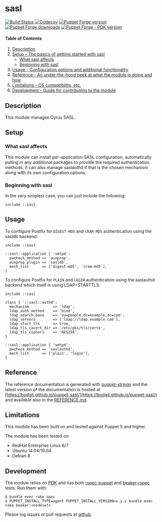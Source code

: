 # sasl

[![Build Status](https://travis-ci.org/bodgit/puppet-sasl.svg?branch=master)](https://travis-ci.org/bodgit/puppet-sasl)
[![Codecov](https://img.shields.io/codecov/c/github/bodgit/puppet-sasl)](https://codecov.io/gh/bodgit/puppet-sasl)
[![Puppet Forge version](http://img.shields.io/puppetforge/v/bodgit/sasl)](https://forge.puppetlabs.com/bodgit/sasl)
[![Puppet Forge downloads](https://img.shields.io/puppetforge/dt/bodgit/sasl)](https://forge.puppetlabs.com/bodgit/sasl)
[![Puppet Forge - PDK version](https://img.shields.io/puppetforge/pdk-version/bodgit/sasl)](https://forge.puppetlabs.com/bodgit/sasl)

#### Table of Contents

1. [Description](#description)
2. [Setup - The basics of getting started with sasl](#setup)
    * [What sasl affects](#what-sasl-affects)
    * [Beginning with sasl](#beginning-with-sasl)
3. [Usage - Configuration options and additional functionality](#usage)
4. [Reference - An under-the-hood peek at what the module is doing and how](#reference)
5. [Limitations - OS compatibility, etc.](#limitations)
6. [Development - Guide for contributing to the module](#development)

## Description

This module manages Cyrus SASL.

## Setup

### What sasl affects

This module can install per-application SASL configuration, automatically
pulling in any additional packages to provide the required authentication
methods. It can also manage saslauthd if that is the chosen mechanism along
with its own configuration options.

### Beginning with sasl

In the very simplest case, you can just include the following:

```puppet
include ::sasl
```

## Usage

To configure Postfix for `DIGEST-MD5` and `CRAM-MD5` authentication using the
sasldb backend:

```puppet
include ::sasl

::sasl::application { 'smtpd':
  pwcheck_method => 'auxprop',
  auxprop_plugin => 'sasldb',
  mech_list      => ['digest-md5', 'cram-md5'],
}
```

To configure Postfix for `PLAIN` and `LOGIN` authentication using the saslauthd
backend which itself is using LDAP+STARTTLS:

```puppet
include ::sasl

class { '::sasl::authd':
  mechanism           => 'ldap',
  ldap_auth_method    => 'bind',
  ldap_search_base    => 'ou=people,dc=example,dc=com',
  ldap_servers        => ['ldap://ldap.example.com'],
  ldap_start_tls      => true,
  ldap_tls_cacert_dir => '/etc/pki/tls/certs',
  ldap_tls_ciphers    => 'AES256',
}

::sasl::application { 'smtpd':
  pwcheck_method => 'saslauthd',
  mech_list      => ['plain', 'login'],
}
```

## Reference

The reference documentation is generated with
[puppet-strings](https://github.com/puppetlabs/puppet-strings) and the latest
version of the documentation is hosted at
[https://bodgit.github.io/puppet-sasl/](https://bodgit.github.io/puppet-sasl/)
and available also in the [REFERENCE.md](https://github.com/bodgit/puppet-sasl/blob/master/REFERENCE.md).

## Limitations

This module has been built on and tested against Puppet 5 and higher.

The module has been tested on:

* RedHat Enterprise Linux 6/7
* Ubuntu 14.04/16.04
* Debian 8

## Development

The module relies on [PDK](https://puppet.com/docs/pdk/1.x/pdk.html) and has
both [rspec-puppet](http://rspec-puppet.com) and
[beaker-rspec](https://github.com/puppetlabs/beaker-rspec) tests. Run them
with:

```
$ bundle exec rake spec
$ PUPPET_INSTALL_TYPE=agent PUPPET_INSTALL_VERSION=x.y.z bundle exec rake beaker:<nodeset>
```

Please log issues or pull requests at
[github](https://github.com/bodgit/puppet-sasl).
